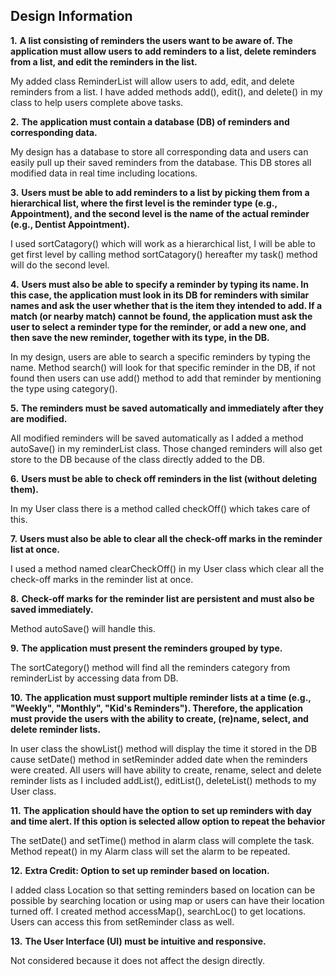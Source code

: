 ## ​Design Information

**1.** **A list consisting of reminders the users want to be aware of. The application must allow users to add reminders to a list, delete reminders from a list, and edit the reminders in the list.**

My added class ReminderList will allow users to add, edit, and delete reminders from a list. I have added methods  add(), edit(), and delete() in my class to help users complete above tasks. 

**2.** **The application must contain a database (DB) of reminders and corresponding data.**

My design has a database to store all corresponding data and users can easily pull up their saved reminders from the database. This DB stores all modified data in real time including locations. 

**3.** **Users must be able to add reminders to a list by picking them from a hierarchical list, where the first level is the reminder type (e.g., Appointment), and the second level is the name of the actual reminder (e.g., Dentist Appointment).**

I used sortCatagory() which will work as a hierarchical list, I will be able to get first level by calling method sortCatagory() hereafter  my task() method will do the second level.

**4.** **Users must also be able to specify a reminder by typing its name. In this case, the application must look in its DB for reminders with similar names and ask the user whether that is the item they intended to add. If a match (or nearby match) cannot be found, the application must ask the user to select a reminder type for the reminder, or add a new one, and then save the new reminder, together with its type, in the DB.**

In my design, users are able to search a specific reminders by typing the name. Method search() will look for that specific reminder in the DB, if not found then users can use add() method to add that reminder by mentioning the type using category().  

**5.** **The reminders must be saved automatically and immediately after they are modified.**

All modified reminders will be saved automatically as I added a method autoSave() in my reminderList class. Those changed reminders will also get store to the DB because of the class directly added to the DB.

**6.** **Users must be able to check off reminders in the list (without deleting them).**

In my User class there is a method called checkOff() which takes care of this.

**7.** **Users must also be able to clear all the check-off marks in the reminder list at once.**

I used a method named clearCheckOff() in my User class which clear all the check-off marks in the reminder list at once.

**8.** **Check-off marks for the reminder list are persistent and must also be saved immediately.**

Method autoSave() will handle this.

**9.** **The application must present the reminders grouped by type.**

The sortCategory() method will find all the reminders category from reminderList by accessing data from DB.

**10.** **The application must support multiple reminder lists at a time (e.g., &quot;Weekly&quot;, &quot;Monthly&quot;, &quot;Kid&#39;s Reminders&quot;). Therefore, the application must provide the users with the ability to create, (re)name, select, and delete reminder lists.**

 In user class the showList() method will display the time it stored in the DB cause setDate() method in setReminder added date when the reminders were created. All users will have ability to create, rename, select and delete reminder lists as I included addList(), editList(), deleteList() methods to my User class.

**11.** **The application should have the option to set up reminders with day and time alert. If this option is selected allow option to repeat the behavior**

The setDate() and setTime() method in alarm class will complete the task. Method repeat() in my Alarm class will set the alarm to be repeated.

**12.** **Extra Credit: Option to set up reminder based on location.**

I added class Location so that setting reminders based on location can be possible by searching location or using map or users can have their location turned off. I created method accessMap(), searchLoc() to get locations. Users can access this from setReminder class as well.

**13.** **The User Interface (UI) must be intuitive and responsive.**

Not considered because it does not affect the design directly.